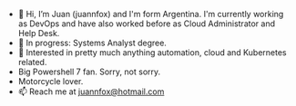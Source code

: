 - 👋 Hi, I’m Juan (juannfox) and I'm form Argentina. I'm currently working as DevOps and have also worked before as Cloud Administrator and Help Desk.
- 👀 In progress: Systems Analyst degree.
- 🌱 Interested in pretty much anything automation, cloud and Kubernetes related.
- Big Powershell 7 fan. Sorry, not sorry.
- Motorcycle lover.
- 📫 Reach me at juannfox@hotmail.com

<!---
juannfox/juannfox is a ✨ special ✨ repository because its `README.md` (this file) appears on your GitHub profile.
You can click the Preview link to take a look at your changes.
--->
